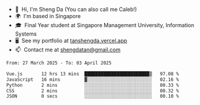 <!---
tan-sd/tan-sd is a ✨ special ✨ repository because its `README.md` (this file) appears on your GitHub profile.
You can click the Preview link to take a look at your changes.
--->
- 👋  Hi, I'm Sheng Da (You can also call me Caleb!)
- 🌍  I'm based in Singapore
- 🎓  Final Year student at Singapore Management University, Information Systems
- 🖥️  See my portfolio at [tanshengda.vercel.app](https://tanshengda.vercel.app/)
- 📫  Contact me at [shengdatan@gmail.com](mailto:shengdatan@gmail.com)

<!--START_SECTION:waka-->

```txt
From: 27 March 2025 - To: 03 April 2025

Vue.js       12 hrs 13 mins  ████████████████████████▒   97.08 %
JavaScript   16 mins         ▓░░░░░░░░░░░░░░░░░░░░░░░░   02.16 %
Python       2 mins          ░░░░░░░░░░░░░░░░░░░░░░░░░   00.33 %
CSS          2 mins          ░░░░░░░░░░░░░░░░░░░░░░░░░   00.32 %
JSON         0 secs          ░░░░░░░░░░░░░░░░░░░░░░░░░   00.10 %
```

<!--END_SECTION:waka-->
